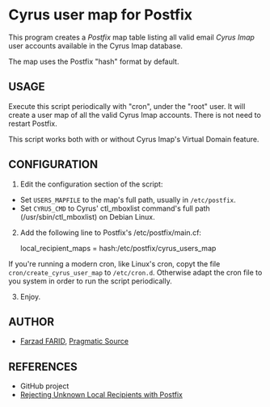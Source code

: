 Cyrus user map for Postfix
==========================

This program creates a *Postfix* map table listing all valid email *Cyrus Imap* 
user accounts available in the Cyrus Imap database.

The map uses the Postfix "hash" format by default.


USAGE
-----

Execute this script periodically with "cron", under the "root" user.
It will create a user map of all the valid Cyrus Imap accounts. There is
not need to restart Postfix.

This script works both with or without Cyrus Imap's Virtual Domain
feature.

CONFIGURATION
-------------

1) Edit the configuration section of the script:

* Set `USERS_MAPFILE` to the map's full path, usually in `/etc/postfix`.
* Set `CYRUS_CMD` to Cyrus' ctl_mboxlist command's full path (/usr/sbin/ctl_mboxlist)
  on Debian Linux.

2) Add the following line to Postfix's /etc/postfix/main.cf:

    local_recipient_maps = hash:/etc/postfix/cyrus_users_map

If you're running a modern cron, like Linux's cron, copyt the file
`cron/create_cyrus_user_map` to `/etc/cron.d`. Otherwise adapt the
cron file to you system in order to run the script periodically.


3) Enjoy.


AUTHOR
------

* [Farzad FARID](mailto:ffarid@pragmatic-source.com), [Pragmatic Source](http://www.pragmatic-source.com/)

REFERENCES
----------

* GitHub project
* [Rejecting Unknown Local Recipients with Postfix](http://www.postfix.org/LOCAL_RECIPIENT_README.html)

